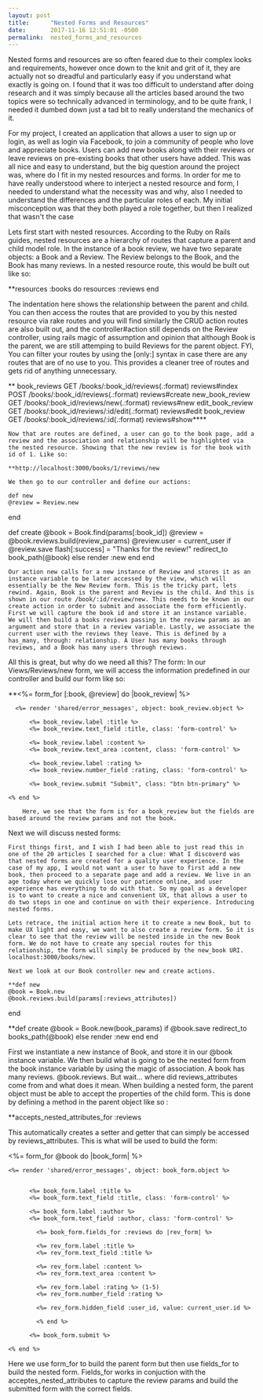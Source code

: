 ```yaml
---
layout: post
title:      "Nested Forms and Resources"
date:       2017-11-16 12:51:01 -0500
permalink:  nested_forms_and_resources
---
```


Nested forms and resources are so often feared due to their complex looks and requirements, however once down to the knit and grit of it, they are actually not so dreadful and particularly easy if you understand what exactly is going on. I found that it was too difficult to understand after doing research and it was simply because all the articles based around the two topics were so technically advanced in terminology, and to be quite frank, I needed it dumbed down just a tad bit to really understand the mechanics of it. 

For my project, I created an application that allows a user to sign up or login, as well as login via Facebook, to join a community of people who love and appreciate books. Users can add new books along with their reviews or leave reviews on pre-existing books that other users have added. This was all nice and easy to understand, but the big question around the project was, where do I fit in my nested resources and forms. In order for me to have really understood where to interject a nested resource and form, I needed to understand what the necessity was and why, also I needed to understand the differences and the particular roles of each. My initial misconception was that they both played a role together, but then I realized that wasn't the case


Lets first start with nested resources. According to the Ruby on Rails guides, nested resources are a hierarchy of routes that capture a parent and child model role. In the instance of a book review, we have two separate objects: a Book and a Review. The Review belongs to the Book, and the Book has many reviews. In a nested resource route, this would be built out like so: 

**resources :books do
    resources :reviews
  end
	

The indentation here shows the relationship between the parent and child. You can then access the routes that are provided to you by this nested resource via rake routes and you will find similarly the CRUD action routes are also built out, and the controller#action still depends on the Review controller, using rails magic of assumption and opinion that although Book is the parent, we are still attemping to build Reviews for the parent object. FYI, You can filter your routes by using the [only:] syntax in case there are any routes that are of no use to you. This provides a cleaner tree of routes and gets rid of anything unnecessary. 
	
**	book_reviews GET    /books/:book_id/reviews(.:format)          reviews#index
                       POST   /books/:book_id/reviews(.:format)          reviews#create
       new_book_review GET    /books/:book_id/reviews/new(.:format)      reviews#new
      edit_book_review GET    /books/:book_id/reviews/:id/edit(.:format) reviews#edit
           book_review GET    /books/:book_id/reviews/:id(.:format)      reviews#show****
					 
	Now that are routes are defined, a user can go to the book page, add a review and the association and relationship will be highlighted via the nested resource. Showing that the new review is for the book with id of 1. Like so: 
	
	**http://localhost:3000/books/1/reviews/new
	
	We then go to our controller and define our actions:
	
	def new
    @review = Review.new
  end
	
  def create
    @book = Book.find(params[:book_id])
    @review = @book.reviews.build(review_params)
    @review.user = current_user
    if @review.save
     flash[:success] = "Thanks for the review!"
     redirect_to book_path(@book)
    else
     render :new
    end
  end
	
	Our action new calls for a new instance of Review and stores it as an instance variable to be later accessed by the view, which will essentially be the New Review form. This is the tricky part, lets rewind. Again, Book is the parent and Review is the child. And this is shown in our route /book/:id/review/new. This needs to be known in our create action in order to submit and associate the form efficiently. First we will capture the book id and store it an instance variable. We will then build a books reviews passing in the review params as an argument and store that in a review variable. Lastly, we associate the current user with the reviews they leave. This is defined by a has_many, through: relationship. A User has many books through reviews, and a Book has many users through reviews. 
	
All this is great, but why do we need all this? The form: 
In our Views/Reviews/new form, we will access the information predefined in our controller and build our form like so:

 **<%= form_for [:book, @review]  do |book_review| %>

      <%= render 'shared/error_messages', object: book_review.object %>

          <%= book_review.label :title %>
          <%= book_review.text_field :title, class: 'form-control' %>

          <%= book_review.label :content %>
          <%= book_review.text_area :content, class: 'form-control' %>

          <%= book_review.label :rating %>
          <%= book_review.number_field :rating, class: 'form-control' %>

          <%= book_review.submit "Submit", class: "btn btn-primary" %>

    <% end %>
		
		Here, we see that the form is for a book_review but the fields are based around the review params and not the book. 

	 
Next we will discuss nested forms: 				 	
	
	First things first, and I wish I had been able to just read this in one of the 20 articles I searched for a clue: What I discoverd was that nested forms are created for a quality user experience. In the case of my app, I would not want a user to have to first add a new book, then proceed to a separate page and add a review. We live in an age today where we quickly lose our patience online, and user experience has everything to do with that. So my goal as a developer is to want to create a nice and convenient UX, that allows a user to do two steps in one and continue on with their experience. Introducing nested forms. 
	
	Lets retrace, the initial action here it to create a new Book, but to make UX light and easy, we want to also create a review form. So it is clear to see that the review will be nested inside in the new Book form. We do not have to create any special routes for this relationship, the form will simply be produced by the new_book URI. localhost:3000/books/new. 
	
	Next we look at our Book controller new and create actions. 
	
	**def new
    @book = Book.new
    @book.reviews.build(params[:reviews_attributes])
  end

  **def create
    @book = Book.new(book_params)
    if @book.save
      redirect_to books_path(@book)
    else
      render :new
    end
  end

First we instantiate a new instance of Book, and store it in our @book instance variable. We then build what is going to be the nested form from the book instance variable by using the magic of association. A book has many reviews. @book.reviews. But wait... where did reviews_attributes come from and what does it mean. When building a nested form, the parent object must be able to accept the properties of the child form. This is done by defining a method in the parent object like so : 

**accepts_nested_attributes_for :reviews

This automatically creates a setter and getter that can simply be accessed by reviews_attributes. This is what will be used to build the form:

<%= form_for @book do |book_form| %>

    <%= render 'shared/error_messages', object: book_form.object %>


          <%= book_form.label :title %>
          <%= book_form.text_field :title, class: 'form-control' %>

          <%= book_form.label :author %>
          <%= book_form.text_field :author, class: 'form-control' %>

            <%= book_form.fields_for :reviews do |rev_form| %>

            <%= rev_form.label :title %>
            <%= rev_form.text_field :title %>

            <%= rev_form.label :content %>
            <%= rev_form.text_area :content %>

            <%= rev_form.label :rating %> (1-5)
            <%= rev_form.number_field :rating %>

            <%= rev_form.hidden_field :user_id, value: current_user.id %>

            <% end %>

          <%= book_form.submit %>

    <% end %>


Here we use form_for to build the parent form but then use fields_for to build the nested form. Fields_for works in conjuction with the acceptes_nested_attributes to capture the review params and build the submitted form with the correct fields. 

 




	
	
	
